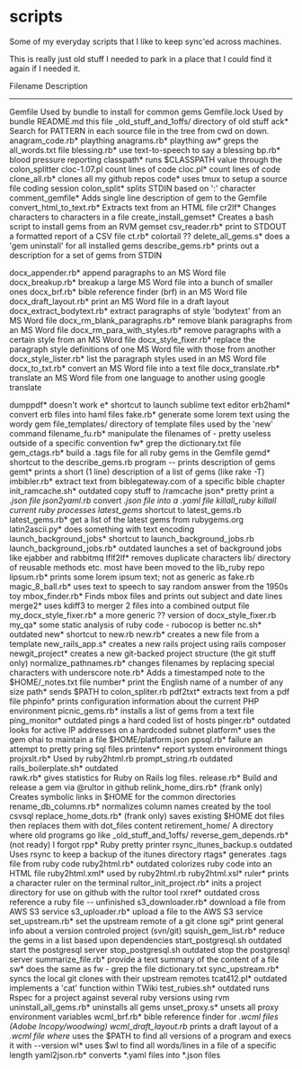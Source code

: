 scripts
=======

Some of my everyday scripts that I like to keep sync'ed across machines.

This is really just old stuff I needed to park in a place that I could find it
again if I needed it.

Filename                          Description
--------------------------------- ---------------------------------------------
Gemfile                           Used by bundle to install for common gems
Gemfile.lock                      Used by bundle
README.md                         this file
_old_stuff_and_1offs/             directory of old stuff
ack*                              Search for PATTERN in each source file in the tree from cwd on down.
anagram_code.rb*                  plaything
anagrams.rb*                      plaything
aw*                               greps the all_words.txt file
blessing.rb*                      use text-to-speech to say a blessing
bp.rb*                            blood pressure reporting
classpath*                        runs $CLASSPATH value through the colon_splitter
cloc-1.07.pl                      count lines of code
cloc.pl*                          count lines of code
clone_all.rb*                     clones all my github repos
code*                             uses tmux to setup a source file coding session
colon_split*                      splits STDIN based on ':' character
comment_gemfile*                  Adds single line description of gem to the Gemfile
convert_html_to_text.rb*          Extracts text from an HTML file
cr2lf*                            Changes <CR> characters to <LF> characters in a file
create_install_gemset*            Creates a bash script to install gems from an RVM gemset
csv_reader.rb*                    print to STDOUT a formatted report of a CSV file
ct.rb*                            colortail ??
delete_all_gems.s*                does a 'gem uninstall' for all installed gems
describe_gems.rb*                 prints out a description for a set of gems from STDIN

docx_appender.rb*                 append paragraphs to an MS Word file
docx_breakup.rb*                  breakup a large MS Word file into a bunch of smaller ones
docx_brf.rb*                      bible reference finder (brf) in an MS Word file
docx_draft_layout.rb*             print an MS Word file in a draft layout
docx_extract_bodytext.rb*         extract paragraphs of style 'bodytext' from an MS Word file
docx_rm_blank_paragraphs.rb*      remove blank paragraphs from an MS Word file
docx_rm_para_with_styles.rb*      remove paragraphs with a certain style from an MS Word file
docx_style_fixer.rb*              replace the paragraph style definitions of one MS Word file with those from another
docx_style_lister.rb*             list the paragraph styles used in an MS Word file
docx_to_txt.rb*                   convert an MS Word file into a text file
docx_translate.rb*                translate an MS Word file from one language to another using google translate

dumppdf*                          doesn't work
e*                                shortcut to launch sublime text editor
erb2haml*                         convert erb files into haml files
fake.rb*                          generate some lorem text using the wordy gem
file_templates/                   directory of template files used by the 'new' command
filename_fu.rb*                   manipulate the filenames of - pretty useless outside of a specific convention
fw*                               grep the dictionary.txt file
gem_ctags.rb*                     build a .tags file for all ruby gems in the Gemfile
gemd*                             shortcut to the describe_gems.rb program -- prints description of gems
gemt*                             prints a short (1 line) description of a list of gems (like rake -T)
imbibler.rb*                      extract text from biblegateway.com of a specific bible chapter
init_ramcache.sh*     outdated    copy stuff to /ramcache
json*                             pretty print a *.json file
json2yaml.rb*                     convert *.json file into a *.yaml file
killall_ruby*                     killall current ruby processes
latest_gems*                      shortcut to latest_gems.rb
latest_gems.rb*                   get a list of the latest gems from rubygems.org
latin2ascii.py*                   does something with text encoding
launch_background_jobs*           shortcut to launch_background_jobs.rb
launch_background_jobs.rb*    outdated  launches a set of background jobs like ejabber and rabbitmq
lflf2lf*                          removes duplicate <LF> characters
lib/                              directory of reusable methods etc. most have been moved to the lib_ruby repo
lipsum.rb*                        prints some lorem ipsum text; not as generic as fake.rb
magic_8_ball.rb*                  uses text to speech to say random answer from the 1950s toy
mbox_finder.rb*                   Finds mbox files and prints out subject and date lines
merge2*                           uses kdiff3 to merger 2 files into a combined output file
my_docx_style_fixer.rb*           a more generic ?? version of docx_style_fixer.rb
my_qa*                            some static analysis of ruby code - rubocop is better
nc.sh*                   outdated
new*                              shortcut to new.rb
new.rb*                           creates a new file from a template
new_rails_app.s*                  creates a new rails project using rails composer
newgit_project*                   creates a new git-backed project structure (the git stuff only)
normalize_pathnames.rb*           changes filenames by replacing special characters with underscore
note.rb*                          Adds a timestamped note to the $HOME/_notes.txt file
number*                           print the English name of a number of any size
path*                             sends $PATH to colon_spliter.rb
pdf2txt*                          extracts text from a pdf file
phpinfo*                          prints configuration information about the current PHP environment
picnic_gems.rb*                   installs a list of gems from a text file
ping_monitor*       outdated      pings a hard coded list of hosts
pinger.rb*          outdated      looks for active IP addresses on a hardcoded subnet
platform*                         uses the gem ohai to maintain a file $HOME/platform.json
ppsql.rb*           failure       an attempt to pretty pring sql files
printenv*                         report system environment things
projxslt.rb*                      Used by ruby2html.rb
prompt_string.rb        outdated       
rails_boilerplate.sh*   outdated  
rawk.rb*                          gives statistics for Ruby on Rails log files.
release.rb*                       Build and release a gem via @rultor in github
relink_home_dirs.rb*   (frank only)  Creates symbolic links in $HOME for the common directories
rename_db_columns.rb*             normalizes column names created by the tool csvsql
replace_home_dots.rb*  (frank only)  saves existing $HOME dot files then replaces them with dot_files content 
retirement_home/                  A directory where old programs go like _old_stuff_and_1offs/
reverse_gem_depends.rb*  (not ready)  I forgot
rpp*                              Ruby pretty printer
rsync_itunes_backup.s  outdated   Uses rsync to keep a backup of the itunes directory
rtags*                            generates .tags file from ruby code
ruby2html.rb*          outdated   colorizes ruby code into an HTML file
ruby2html.xml*                    used by ruby2html.rb
ruby2html.xsl*
ruler*                            prints a character ruler on the terminal
rultor_init_project.rb*           inits a project directory for use on github with the rultor tool
rxref*                 outdated   cross reference a ruby file -- unfinished
s3_downloader.rb*                 download a file from AWS S3 service
s3_uploader.rb*                   upload a file to the AWS S3 service
set_upstream.rb*                  set the upstream remote of a git clone
sgi*                              print general info about a version controled project (svn/git)
squish_gem_list.rb*               reduce the gems in a list based upon dependencies
start_postgresql.sh    outdated   start the postgresql server
stop_postgresql.sh     outdated   stop the postgresql server
summarize_file.rb*                provide a text summary of the content of a file
sw*                               does the same as fw - grep the file dictionary.txt
sync_upstream.rb*                 syncs the local git clones with their upstream remotes
tcat412.pl*            outdated   implements a 'cat' function within TWiki
test_rubies.sh*        outdated   runs Rspec for a project against several ruby versions using rvm
uninstall_all_gems.rb*            uninstalls all gems
unset_proxy.s*                    unsets all proxy environment variables
wcml_brf.rb*                      bible reference finder for *.wcml files (Adobe Incopy/woodwing)
wcml_draft_layout.rb*             prints a draft layout of a *.wcml file
where*                            uses the $PATH to find all versions of a program and execs it with --version
wl*                               uses $wl to find all words/lines in a file of a specific length
yaml2json.rb*                     converts *.yaml files into *.json files
